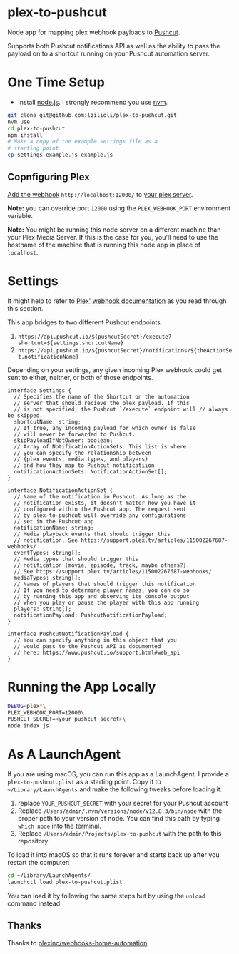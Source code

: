 # plex-to-pushcut

Node app for mapping plex webhook payloads to [Pushcut](https://www.pushcut.io/index.html).

Supports both Pushcut notifications API as well as the ability to pass the payload on to a shortcut running on your Pushcut automation server.

# One Time Setup

- Install [node.js](https://nodejs.org/en/). I strongly recommend you use [nvm](https://github.com/nvm-sh/nvm).

```bash
git clone git@github.com:lzilioli/plex-to-pushcut.git
nvm use
cd plex-to-pushcut
npm install
# Make a copy of the example settings file as a
# starting point
cp settings-example.js example.js
```

## Copnfiguring Plex

[Add the webhook](https://app.plex.tv/desktop#!/settings/webhooks) `http://localhost:12000/` to [your plex server](https://app.plex.tv/web/app#!/account/webhooks).

**Note:** you can override port `12000` using the `PLEX_WEBHOOK_PORT` environment variable.

**Note:** You might be running this node server on a different machine than your Plex Media Server. If this is the case for you, you'll need to use the hostname of the machine that is running this node app in place of `localhost`.

# Settings

It might help to refer to [Plex' webhook documentation](https://support.plex.tv/articles/115002267687-webhooks/) as you read through this section.

This app bridges to two different Pushcut endpoints.

1. `https://api.pushcut.io/${pushcutSecret}/execute?shortcut=${settings.shortcutName}`
2. `https://api.pushcut.io/${pushcutSecret}/notifications/${theActionSet.notificationName}`

Depending on your settings, any given incoming Plex webhook could get sent to either, neither, or both of those endpoints.

```
interface Settings {
  // Specifies the name of the Shortcut on the automation
  // server that should recieve the plex payload. If this
  // is not specified, the Pushcut `/execute` endpoint will // always be skipped.
  shortcutName: string;
  // If true, any incoming payload for which owner is false
  // will never be forwarded to Pushcut.
  skipPayloadIfNotOwner: boolean;
  // Array of NotificationActionSets. This list is where
  // you can specify the relationship between
  // {plex events, media types, and players}
  // and how they map to Pushcut notificatiion
  notificationActionSets: NotificationActionSet[];
}

interface NotificationActionSet {
  // Name of the notification in Pushcut. As long as the
  // notification exists, it doesn't matter how you have it
  // configured within the Pushcut app. The request sent
  // by plex-to-pushcut will override any configurations
  // set in the Pushcut app
  notificationName: string;
  // Media playback events that should trigger this
  // notification. See https://support.plex.tv/articles/115002267687-webhooks/
  eventTypes: string[];
  // Media types that should trigger this
  // notification (movie, episode, track, maybe others?).
  // See https://support.plex.tv/articles/115002267687-webhooks/
  mediaTypes: string[];
  // Names of players that should trigger this notification
  // If you need to determine player names, you can do so
  // by running this app and observing its console output
  // when you play or pause the player with this app running
  players: string[];
  notificationPayload: PushcutNotificationPayload;
}

interface PushcutNotificationPayload {
  // You can specify anything in this object that you
  // would pass to the Pushcut API as documented
  // here: https://www.pushcut.io/support.html#web_api
}
```


# Running the App Locally

```bash
DEBUG=plex*\
PLEX_WEBHOOK_PORT=12000\
PUSHCUT_SECRET=<your pushcut secret>\
node index.js
```

# As A LaunchAgent

If you are using macOS, you can run this app as a LaunchAgent. I provide a `plex-to-pushcut.plist` as
a starting point. Copy it to `~/Library/LaunchAgents`
and make the following tweaks before loading it:

1. replace `YOUR_PUSHCUT_SECRET` with your secret for your Pushcut account
2. Replace `/Users/admin/.nvm/versions/node/v12.8.3/bin/node` with the proper path to your version of node. You can find this path by typing `which node` into the terminal.
3. Replace `/Users/admin/Projects/plex-to-pushcut` with the path to this repository

To load it into macOS so that it runs forever and starts
back up after you restart the computer:

```bash
cd ~/Library/LaunchAgents/
launchctl load plex-to-pushcut.plist
```

You can load it by following the same steps but by using the `unload` command instead.

## Thanks

Thanks to [plexinc/webhooks-home-automation](https://github.com/plexinc/webhooks-home-automation).
